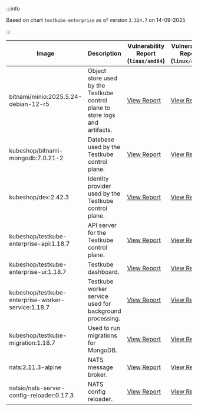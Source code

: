 :::info

Based on chart `testkube-enterprise` as of version `2.324.7` on 14-09-2025

:::

| Image | Description | Vulnerability Report (`linux/amd64`) | Vulnerability Report (`linux/arm64`) | Docker Image |
|-------|-------------|----------------------------------------|----------------------------------------|--------------|
| bitnami/minio:2025.5.24-debian-12-r5 | Object store used by the Testkube control plane to store logs and artifacts. | [View Report](./minio-2025.5.24-debian-12-r5_linux_amd64.md) | [View Report](./minio-2025.5.24-debian-12-r5_linux_arm64.md) | [View Image](https://hub.docker.com/layers/bitnami/minio/2025.5.24-debian-12-r5/images/sha256-b3d51900e846b92f7503ca6be07d2e8c56ebb6a13a60bc71b8777c716c074bcf?context=explore) |
| kubeshop/bitnami-mongodb:7.0.21-2 | Database used by the Testkube control plane. | [View Report](./bitnami-mongodb-7.0.21-2_linux_amd64.md) | [View Report](./bitnami-mongodb-7.0.21-2_linux_arm64.md) | [View Image](https://hub.docker.com/layers/kubeshop/bitnami-mongodb/7.0.21-2/images/sha256-c347474e6488832564a6ce3d1870056f52aa4e7123bb85ce391a60c0b4ecdf18?context=explore) |
| kubeshop/dex:2.42.3 | Identity provider used by the Testkube control plane. | [View Report](./dex-2.42.3_linux_amd64.md) | [View Report](./dex-2.42.3_linux_arm64.md) | [View Image](https://hub.docker.com/layers/kubeshop/dex/2.42.3/images/sha256-db03bd0a7b5d26c4c36034f227f3b16c1d3bdadf3bd56eb23f2ca9c442716cb6?context=explore) |
| kubeshop/testkube-enterprise-api:1.18.7 | API server for the Testkube control plane. | [View Report](./testkube-enterprise-api-1.18.7_linux_amd64.md) | [View Report](./testkube-enterprise-api-1.18.7_linux_arm64.md) | [View Image](https://hub.docker.com/layers/kubeshop/testkube-enterprise-api/1.18.7/images/sha256-b74837299abda83c72f01a0cc3bb6e7b4e1fd5a2bada0bf14f0a52da4f0f1358?context=explore) |
| kubeshop/testkube-enterprise-ui:1.18.7 | Testkube dashboard. | [View Report](./testkube-enterprise-ui-1.18.7_linux_amd64.md) | [View Report](./testkube-enterprise-ui-1.18.7_linux_arm64.md) | [View Image](https://hub.docker.com/layers/kubeshop/testkube-enterprise-ui/1.18.7/images/sha256-28c03fb52b35c965aa95fc42e0c4d6d70c84f45fb5e69c7c2ae364401e616ed9?context=explore) |
| kubeshop/testkube-enterprise-worker-service:1.18.7 | Testkube worker service used for background processing. | [View Report](./testkube-enterprise-worker-service-1.18.7_linux_amd64.md) | [View Report](./testkube-enterprise-worker-service-1.18.7_linux_arm64.md) | [View Image](https://hub.docker.com/layers/kubeshop/testkube-enterprise-worker-service/1.18.7/images/sha256-511ff6e1b3a7129243fe0e13876d8675a884a5875afddca9d7ddb9729f92719d?context=explore) |
| kubeshop/testkube-migration:1.18.7 | Used to run migrations for MongoDB. | [View Report](./testkube-migration-1.18.7_linux_amd64.md) | [View Report](./testkube-migration-1.18.7_linux_arm64.md) | [View Image](https://hub.docker.com/layers/kubeshop/testkube-migration/1.18.7/images/sha256-5f2a430b7f9349d93f955b46ac7aa15b8a06032d437fc85b143b911127535aa6?context=explore) |
| nats:2.11.3-alpine | NATS message broker. | [View Report](./nats-2.11.3-alpine_linux_amd64.md) | [View Report](./nats-2.11.3-alpine_linux_arm64.md) | [View Image](https://hub.docker.com/layers/library/nats/2.11.3-alpine/images/sha256-f6be324fcee27f2a91178d74f77bb4ba3e5a9d2e72ba7d6871f45d14aadca40a?context=explore) |
| natsio/nats-server-config-reloader:0.17.3 | NATS config reloader. | [View Report](./nats-server-config-reloader-0.17.3_linux_amd64.md) | [View Report](./nats-server-config-reloader-0.17.3_linux_arm64.md) | [View Image](https://hub.docker.com/layers/natsio/nats-server-config-reloader/0.17.3/images/sha256-6798c689cca8a98f34e57db124abe46c81edf9bfb02d54ad85da60d0e41ef592?context=explore) |
